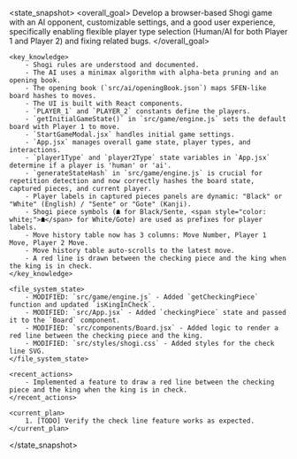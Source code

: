 <state_snapshot>
    <overall_goal>
        Develop a browser-based Shogi game with an AI opponent, customizable settings, and a good user experience, specifically enabling flexible player type selection (Human/AI for both Player 1 and Player 2) and fixing related bugs.
    </overall_goal>

    <key_knowledge>
        - Shogi rules are understood and documented.
        - The AI uses a minimax algorithm with alpha-beta pruning and an opening book.
        - The opening book (`src/ai/openingBook.json`) maps SFEN-like board hashes to moves.
        - The UI is built with React components.
        - `PLAYER_1` and `PLAYER_2` constants define the players.
        - `getInitialGameState()` in `src/game/engine.js` sets the default board with Player 1 to move.
        - `StartGameModal.jsx` handles initial game settings.
        - `App.jsx` manages overall game state, player types, and interactions.
        - `player1Type` and `player2Type` state variables in `App.jsx` determine if a player is 'human' or 'ai'.
        - `generateStateHash` in `src/game/engine.js` is crucial for repetition detection and now correctly hashes the board state, captured pieces, and current player.
        - Player labels in captured pieces panels are dynamic: "Black" or "White" (English) / "Sente" or "Gote" (Kanji).
        - Shogi piece symbols (☗ for Black/Sente, <span style="color: white;">☗</span> for White/Gote) are used as prefixes for player labels.
        - Move history table now has 3 columns: Move Number, Player 1 Move, Player 2 Move.
        - Move history table auto-scrolls to the latest move.
        - A red line is drawn between the checking piece and the king when the king is in check.
    </key_knowledge>

    <file_system_state>
        - MODIFIED: `src/game/engine.js` - Added `getCheckingPiece` function and updated `isKingInCheck`.
        - MODIFIED: `src/App.jsx` - Added `checkingPiece` state and passed it to the `Board` component.
        - MODIFIED: `src/components/Board.jsx` - Added logic to render a red line between the checking piece and the king.
        - MODIFIED: `src/styles/shogi.css` - Added styles for the check line SVG.
    </file_system_state>

    <recent_actions>
        - Implemented a feature to draw a red line between the checking piece and the king when the king is in check.
    </recent_actions>

    <current_plan>
        1. [TODO] Verify the check line feature works as expected.
    </current_plan>
</state_snapshot>